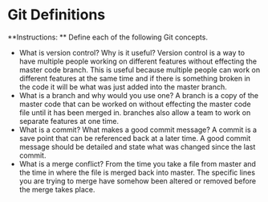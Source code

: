 # Git Definitions

**Instructions: ** Define each of the following Git concepts.

* What is version control?  Why is it useful?
Version control is a way to have multiple people working on different features without effecting the master code branch. This is useful because multiple people can work on different features at the same time and if there is something broken in the code it will be what was just added into the master branch.
* What is a branch and why would you use one?
A branch is a copy of the master code that can be worked on without effecting the master code file until it has been merged in. branches also allow a team to work on separate features at one time. 
* What is a commit? What makes a good commit message?
A commit is a save point that can be referenced back at a later time. A good commit message should be detailed and state what was changed since the last commit.
* What is a merge conflict?
From the time you take a file from master and the time in where the file is merged back into master. The specific lines you are trying to merge have somehow been altered or removed before the merge takes place.